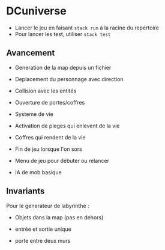 # DCuniverse

- Lancer le jeu en faisant `stack run` à la racine du repertoire
- Pour lancer les test, utiliser `stack test`

## Avancement

- Generation de la map depuis un fichier

- Deplacement du personnage avec direction

- Collision avec les entités

- Ouverture de portes/coffres

- Systeme de vie

- Activation de pieges qui enlevent de la vie

- Coffres qui rendent de la vie

- Fin de jeu lorsque l'on sors

- Menu de jeu pour débuter ou relancer

- IA de mob basique

## Invariants

Pour le generateur de labyrinthe :

- Objets dans la map (pas en dehors)

- entrée et sortie unique

- porte entre deux murs
